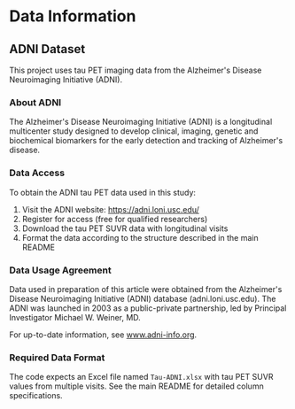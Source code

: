 # Data Information

## ADNI Dataset

This project uses tau PET imaging data from the Alzheimer's Disease Neuroimaging Initiative (ADNI).

### About ADNI

The Alzheimer's Disease Neuroimaging Initiative (ADNI) is a longitudinal multicenter study designed to develop clinical, imaging, genetic and biochemical biomarkers for the early detection and tracking of Alzheimer's disease.

### Data Access

To obtain the ADNI tau PET data used in this study:

1. Visit the ADNI website: https://adni.loni.usc.edu/
2. Register for access (free for qualified researchers)
3. Download the tau PET SUVR data with longitudinal visits
4. Format the data according to the structure described in the main README

### Data Usage Agreement

Data used in preparation of this article were obtained from the Alzheimer's Disease Neuroimaging Initiative (ADNI) database (adni.loni.usc.edu). The ADNI was launched in 2003 as a public-private partnership, led by Principal Investigator Michael W. Weiner, MD.

For up-to-date information, see www.adni-info.org.

### Required Data Format

The code expects an Excel file named `Tau-ADNI.xlsx` with tau PET SUVR values from multiple visits. See the main README for detailed column specifications.